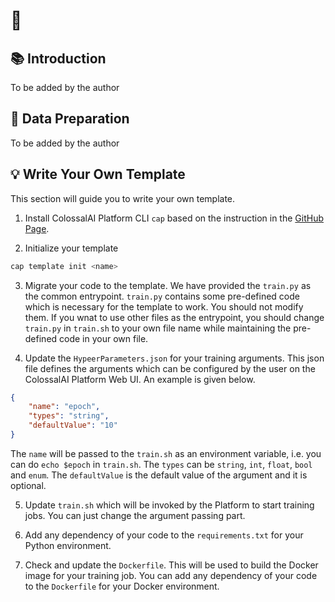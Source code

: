 # 🔮 <Template-Name>


## 📚 Introduction

To be added by the author

## 📍 Data Preparation

To be added by the author


## 💡 Write Your Own Template

This section will guide you to write your own template.

1. Install ColossalAI Platform CLI `cap` based on the instruction in the [GitHub Page](https://github.com/hpcaitech/ColossalAI-Platform-CLI).

2. Initialize your template

```bash
cap template init <name>
```

3. Migrate your code to the template. We have provided the `train.py` as the common entrypoint. `train.py` contains some pre-defined code which is necessary for the template to work. You should not modify them. If you wnat to use other files as the entrypoint, you should change `train.py` in `train.sh` to your own file name while maintaining the pre-defined code in your own file.

4. Update the `HypeerParameters.json` for your training arguments. This json file defines the arguments which can be configured by the user on the ColossalAI Platform Web UI. An example is given below.

```json
{
    "name": "epoch",
    "types": "string",
    "defaultValue": "10"
}
```

The `name` will be passed to the `train.sh` as an environment variable, i.e. you can do `echo $epoch` in `train.sh`. The `types` can be `string`, `int`, `float`, `bool` and `enum`. The `defaultValue` is the default value of the argument and it is optional.

5. Update `train.sh` which will be invoked by the Platform to start training jobs. You can just change the argument passing part.

6. Add any dependency of your code to the `requirements.txt` for your Python environment.

7. Check and update the `Dockerfile`. This will be used to build the Docker image for your training job. You can add any dependency of your code to the `Dockerfile` for your Docker environment.
